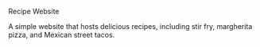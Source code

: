 Recipe Website

A simple website that hosts delicious recipes, including stir fry, margherita pizza, and Mexican street tacos.
